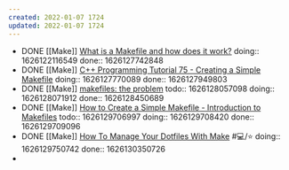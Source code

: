 ```yaml
---
created: 2022-01-07 1724
updated: 2022-01-07 1724
---
```

- DONE [[Make]] [What is a Makefile and how does it work?](https://opensource.com/article/18/8/what-how-makefile)
  doing:: 1626122116549
  done:: 1626127742848
- DONE [[Make]] [C++ Programming Tutorial 75 - Creating a Simple Makefile](https://youtu.be/6Gw1rNyTJWA)
  doing:: 1626127770089
  done:: 1626127949803
- DONE [[Make]] [makefiles: the problem](https://calmcode.io/makefiles/the-problem.html)
  todo:: 1626128057098
  doing:: 1626128071912
  done:: 1626128450689
- DONE [[Make]] [How to Create a Simple Makefile - Introduction to Makefiles](https://youtu.be/_r7i5X0rXJk)
  todo:: 1626129706997
  doing:: 1626129708420
  done:: 1626129709096
- DONE [[Make]] [How To Manage Your Dotfiles With Make](https://youtu.be/aP8eggU2CaU) #💻️/⭐
  doing:: 1626129750742
  done:: 1626130350726
-
